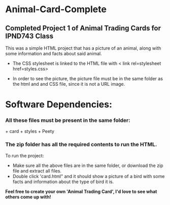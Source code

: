 # Animal-Card-Complete
<h2>Completed Project 1 of Animal Trading Cards for IPND743 Class</h2>

This was a simple HTML project that has a picture of an animal, along with some information and facts about said animal.
+ The CSS stylesheet is linked to the HTML file with < link rel=stylesheet href=styles.css>

+ In order to see the picture, the picture file must be in the same folder as the html and and CSS file, since it is not a URL image.

<h1>Software Dependencies:</h1>

<h3>All these files must be present in the same folder:</h3>
+ card
+ styles
+ Peety

<h3>The zip folder has all the required contents to run the HTML.</h3>
To run the project:

+ Make sure all the above files are in the same folder, or download the zip file and extract all files.
+ Double click 'card.html" and it should show a picture of a bird with some facts and information about the type of bird it is.

<strong>Feel free to create your own 'Animal Trading Card', I'd love to see what others come up with!</strong>
